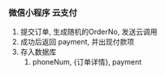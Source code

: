 ### 微信小程序 云支付

1. 提交订单, 生成随机的OrderNo, 发送云调用
2. 成功后返回  payment, 并出现付款项
3. 存入数据库
   1. phoneNum,   {订单详情},   payment